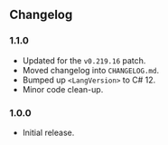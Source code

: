 ## Changelog

### 1.1.0

  * Updated for the `v0.219.16` patch.
  * Moved changelog into `CHANGELOG.md`.
  * Bumped up `<LangVersion>` to C# 12.
  * Minor code clean-up.

### 1.0.0

  * Initial release.
